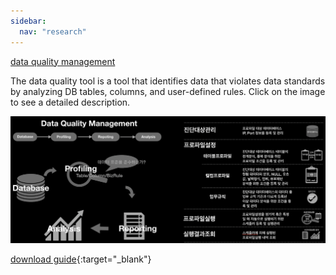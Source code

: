 ```yaml
---
sidebar:
  nav: "research"
---
```


[data quality management]()

The data quality tool is a tool that identifies data that violates data standards by analyzing DB tables, columns, and user-defined rules. Click on the image to see a detailed description.

![analysis stock](/assets/images/dataquality/zimage_dq.png)

[download guide](/assets/images/dataquality/zimage_dq.pdf){:target="_blank"}

